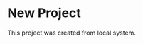 # New Project

This project was created from local system.
                                                                      